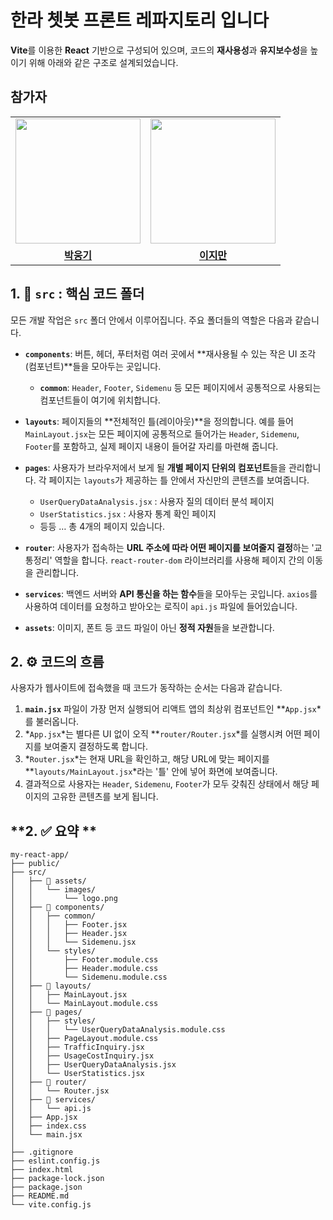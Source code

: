 # 한라 쳇봇 프론트 레파지토리 입니다
**Vite**를 이용한 **React** 기반으로 구성되어 있으며, 코드의 **재사용성**과 **유지보수성**을 높이기 위해 아래와 같은 구조로 설계되었습니다.

## 참가자
<table>
 <tr>
    <td align="center"><a href="https://github.com/pwk0131"><img src="https://avatars.githubusercontent.com/pwk0131" width="200px;" alt=""></a></td>
    <td align="center"><a href="https://github.com/jiman0919"><img src="https://avatars.githubusercontent.com/jiman0919" width="200px;" alt=""></a></td>
  </tr>
  <tr>
    <td align="center"><a href="https://github.com/dryflowery"><b>박웅기</b></a></td>
    <td align="center"><a href="https://github.com/deokh01"><b>이지만</b></a></td>
  </tr>
</table>

## **1. 📂 `src` : 핵심 코드 폴더**

모든 개발 작업은 `src` 폴더 안에서 이루어집니다. 주요 폴더들의 역할은 다음과 같습니다.

- **`components`**: 버튼, 헤더, 푸터처럼 여러 곳에서 **재사용될 수 있는 작은 UI 조각(컴포넌트)**들을 모아두는 곳입니다.
    - **`common`**: `Header`, `Footer`, `Sidemenu` 등 모든 페이지에서 공통적으로 사용되는 컴포넌트들이 여기에 위치합니다.
    
- **`layouts`**: 페이지들의 **전체적인 틀(레이아웃)**을 정의합니다. 예를 들어 `MainLayout.jsx`는 모든 페이지에 공통적으로 들어가는 `Header`, `Sidemenu`, `Footer`를 포함하고, 실제 페이지 내용이 들어갈 자리를 마련해 줍니다.

- **`pages`**: 사용자가 브라우저에서 보게 될 **개별 페이지 단위의 컴포넌트**들을 관리합니다. 각 페이지는 `layouts`가 제공하는 틀 안에서 자신만의 콘텐츠를 보여줍니다.
    - `UserQueryDataAnalysis.jsx` : 사용자 질의 데이터 분석 페이지
    - `UserStatistics.jsx` : 사용자 통계 확인 페이지
    - 등등 … 총 4개의 페이지 있습니다.
    
- **`router`**: 사용자가 접속하는 **URL 주소에 따라 어떤 페이지를 보여줄지 결정**하는 '교통정리' 역할을 합니다. `react-router-dom` 라이브러리를 사용해 페이지 간의 이동을 관리합니다.

- **`services`**: 백엔드 서버와 **API 통신을 하는 함수**들을 모아두는 곳입니다. `axios`를 사용하여 데이터를 요청하고 받아오는 로직이 `api.js` 파일에 들어있습니다.

- **`assets`**: 이미지, 폰트 등 코드 파일이 아닌 **정적 자원**들을 보관합니다.

## **2. ⚙️ 코드의 흐름**

사용자가 웹사이트에 접속했을 때 코드가 동작하는 순서는 다음과 같습니다.

1. **`main.jsx`** 파일이 가장 먼저 실행되어 리액트 앱의 최상위 컴포넌트인 **`App.jsx`*를 불러옵니다.
2. *`App.jsx`*는 별다른 UI 없이 오직 **`router/Router.jsx`*를 실행시켜 어떤 페이지를 보여줄지 결정하도록 합니다.
3. *`Router.jsx`*는 현재 URL을 확인하고, 해당 URL에 맞는 페이지를 **`layouts/MainLayout.jsx`*라는 '틀' 안에 넣어 화면에 보여줍니다.
4. 결과적으로 사용자는 `Header`, `Sidemenu`, `Footer`가 모두 갖춰진 상태에서 해당 페이지의 고유한 콘텐츠를 보게 됩니다.

## **2. ✅ 요약 **

```
my-react-app/
├── public/
├── src/
│   ├── 📂 assets/
│   │   └── images/
│   │       └── logo.png
│   ├── 📂 components/
│   │   ├── common/
│   │   │   ├── Footer.jsx
│   │   │   ├── Header.jsx
│   │   │   └── Sidemenu.jsx
│   │   └── styles/
│   │       ├── Footer.module.css
│   │       ├── Header.module.css
│   │       └── Sidemenu.module.css
│   ├── 📂 layouts/
│   │   ├── MainLayout.jsx
│   │   └── MainLayout.module.css
│   ├── 📂 pages/
│   │   ├── styles/
│   │   │   └── UserQueryDataAnalysis.module.css
│   │   ├── PageLayout.module.css
│   │   ├── TrafficInquiry.jsx
│   │   ├── UsageCostInquiry.jsx
│   │   ├── UserQueryDataAnalysis.jsx
│   │   └── UserStatistics.jsx
│   ├── 📂 router/
│   │   └── Router.jsx
│   ├── 📂 services/
│   │   └── api.js
│   ├── App.jsx
│   ├── index.css
│   └── main.jsx
│
├── .gitignore
├── eslint.config.js
├── index.html
├── package-lock.json
├── package.json
├── README.md
└── vite.config.js
```
